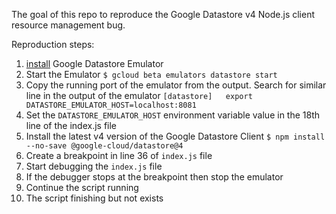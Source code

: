 The goal of this repo to reproduce the Google Datastore v4 Node.js client resource management bug.

Reproduction steps:
 1) [install](https://cloud.google.com/datastore/docs/tools/datastore-emulator) Google Datastore Emulator
 2) Start the Emulator `$ gcloud beta emulators datastore start`
 3) Copy the running port of the emulator from the output. Search for similar line in the output of the emulator `[datastore]   export DATASTORE_EMULATOR_HOST=localhost:8081`
 4) Set the `DATASTORE_EMULATOR_HOST` environment variable value in the 18th line of the index.js file
 5) Install the latest v4 version of the Google Datastore Client `$ npm install --no-save @google-cloud/datastore@4`
 6) Create a breakpoint in line 36 of `index.js` file
 7) Start debugging the `index.js` file
 8) If the debugger stops at the breakpoint then stop the emulator
 9) Continue the script running
 10) The script finishing but not exists
